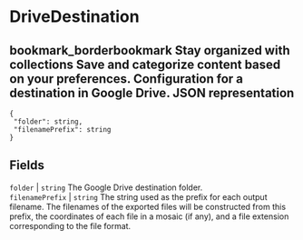  
#  DriveDestination 
bookmark_borderbookmark Stay organized with collections  Save and categorize content based on your preferences. 
Configuration for a destination in Google Drive.
JSON representation  
---  
```
{
 "folder": string,
 "filenamePrefix": string
}
```
  
Fields  
---  
`folder` |  `string` The Google Drive destination folder.  
`filenamePrefix` |  `string` The string used as the prefix for each output filename. The filenames of the exported files will be constructed from this prefix, the coordinates of each file in a mosaic (if any), and a file extension corresponding to the file format.  
